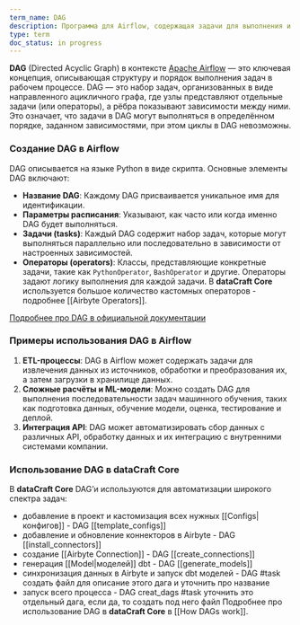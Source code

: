 ```yaml
---
term_name: DAG
description: Программа для Airflow, содержащая задачи для выполнения и связи между ними
type: term
doc_status: in progress
---
```

**DAG** (Directed Acyclic Graph) в контексте [Apache Airflow](https://airflow.apache.org/docs/apache-airflow/stable/index.html) — это ключевая концепция, описывающая структуру и порядок выполнения задач в рабочем процессе. DAG — это набор задач, организованных в виде направленного ацикличного графа, где узлы представляют отдельные задачи (или операторы), а рёбра показывают зависимости между ними. Это означает, что задачи в DAG могут выполняться в определённом порядке, заданном зависимостями, при этом циклы в DAG невозможны.
### Создание DAG в Airflow
DAG описывается на языке Python в виде скрипта. Основные элементы DAG включают:
- **Название DAG**: Каждому DAG присваивается уникальное имя для идентификации.
- **Параметры расписания**: Указывают, как часто или когда именно DAG будет выполняться.
- **Задачи (tasks)**: Каждый DAG содержит набор задач, которые могут выполняться параллельно или последовательно в зависимости от настроенных зависимостей.
- **Операторы (operators)**: Классы, представляющие конкретные задачи, такие как `PythonOperator`, `BashOperator` и другие. Операторы задают логику выполнения для каждой задачи. В **dataCraft Core** используется большое количество кастомных операторов - подробнее [[Airbyte Operators]]. 

[Подробнее про DAG в официальной документации](https://airflow.apache.org/docs/apache-airflow/stable/core-concepts/dags.html)
### Примеры использования DAG в Airflow
1. **ETL-процессы**: DAG в Airflow может содержать задачи для извлечения данных из источников, обработки и преобразования их, а затем загрузки в хранилище данных.
2. **Сложные расчёты и ML-модели**: Можно создать DAG для выполнения последовательности задач машинного обучения, таких как подготовка данных, обучение модели, оценка, тестирование и деплой.
3. **Интеграция API**: DAG может автоматизировать сбор данных с различных API, обработку данных и их интеграцию с внутренними системами компании.

### Использование DAG в dataCraft Core
В **dataCraft Core** DAG’и используются для автоматизации широкого спектра задач: 
- добавление в проект и кастомизация всех нужных [[Configs|конфигов]] - DAG [[template_configs]]
- добавление и обновление коннекторов в Airbyte - DAG [[install_connectors]]
- создание [[Airbyte Connection]] - DAG [[create_connections]]
- генерация [[Model|моделей]] dbt - DAG [[generate_models]]
- синхронизация данных в Airbyte и запуск dbt моделей - DAG #task создать файл для описание этого дага и уточнить про название
- запуск всего процесса - DAG creat_dags #task уточнить это отдельный дага, если да, то создать под него файл 
Подробнее про использование DAG в **dataCraft Core** в [[How DAGs work]].
